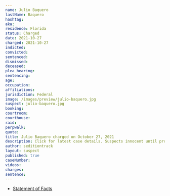```yaml
---
name: Julio Baquero
lastName: Baquero
hashtag:
aka:
residence: Florida
status: Charged
date: 2021-10-27
charged: 2021-10-27
indicted:
convicted:
sentenced:
dismissed:
deceased:
plea_hearing:
sentencing:
age:
occupation:
affiliations:
jurisdiction: Federal
image: /images/preview/julio-baquero.jpg
suspect: julio-baquero.jpg
booking:
courtroom:
courthouse:
raid:
perpwalk:
quote:
title: Julio Baquero charged on October 27, 2021
description: Click for latest case details. Suspects innocent until proven guilty.
author: seditiontrack
layout: suspect
published: true
caseNumber:
videos:
charges:
sentence:
---
```


- [Statement of Facts](https://extremism.gwu.edu/sites/g/files/zaxdzs2191/f/Julio%20Baquero%20and%20Louis%20Valentin%20Statement%20of%20Facts.pdf)
